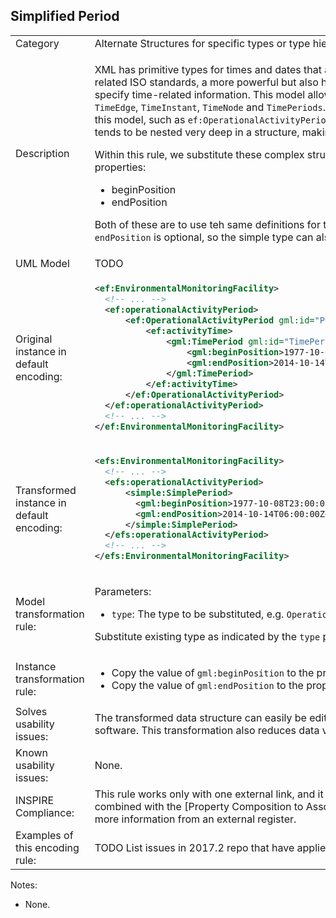 ## Simplified Period

<table>
<tr>
<td>Category</td>
<td>Alternate Structures for specific types or type hierarchies</td>
</tr>
<tr>
<td>Description</td>
<td><p>XML has primitive types for times and dates that are well supported through most software. In INSPIRE and the related ISO standards, a more powerful but also highly complex model is available that allows to precisely specify time-related information. This model allows any subtype of <code>AbstractTimeObject</code>, which can include <code>TimeEdge</code>, <code>TimeInstant</code>, <code>TimeNode</code> and <code>TimePeriods</code>. In several themes, such as EMF, other types buld on top of this model, such as <code>ef:OperationalActivityPeriod</code>. Alltogether, this means that relatively important information tends to be nested very deep in a structure, making it harder to create and to process.</p> 
<p>Within this rule, we substitute these complex structures through a very simple structure with just two properties:</p>
<ul>
    <li>beginPosition</li>
    <li>endPosition</li>
</ul>
<p>Both of these are to use teh same definitions for these two properties as in the original structure. Note that the <code>endPosition</code> is optional, so the simple type can also be used for periods that haven't ended yet.</p>
</td>
</tr>
<tr>
<td>UML Model</td>
<td>TODO</td>
</tr>
<tr>
<td>Original instance in default encoding:</td>
<td>

```xml
<ef:EnvironmentalMonitoringFacility>
  <!-- ... -->
  <ef:operationalActivityPeriod>
      <ef:OperationalActivityPeriod gml:id="Piezometre.OperationalActivityPeriod.2.06512X0037-STREMY">
          <ef:activityTime>
              <gml:TimePeriod gml:id="TimePeriod.2.225196">
                  <gml:beginPosition>1977-10-08T23:00:00Z</gml:beginPosition>
                  <gml:endPosition>2014-10-14T06:00:00Z</gml:endPosition>
              </gml:TimePeriod>
          </ef:activityTime>
      </ef:OperationalActivityPeriod>
  </ef:operationalActivityPeriod>
  <!-- ... -->
</ef:EnvironmentalMonitoringFacility>
```
   
</td>
</tr>
<tr>
<td>Transformed instance in default encoding:</td>
<td>

```xml
<efs:EnvironmentalMonitoringFacility>
  <!-- ... -->
  <efs:operationalActivityPeriod>
      <simple:SimplePeriod>
        <gml:beginPosition>1977-10-08T23:00:00Z</gml:beginPosition>
        <gml:endPosition>2014-10-14T06:00:00Z</gml:endPosition>
      </simple:SimplePeriod>
  </efs:operationalActivityPeriod>
  <!-- ... -->
</efs:EnvironmentalMonitoringFacility>
``` 

</td>
</tr>
<tr>
<td>Model transformation rule: </td>
<td>
    <p>Parameters:</p> 
    <ul>
      <li><code>type</code>: The type to be substituted, e.g. <code>OperationalActivityPerio</code>.</li>
    </ul>
    <p>Substitute existing type as indicated by the <code>type</code> parameter with this <code>SimplePeriod</code> type.</p>
</td>
</tr>
<tr>
<td>Instance transformation rule:</td>
<td>
	<ul>
		<li>Copy the value of <code>gml:beginPosition</code> to the property <code>gml:beginPosition</code>.</li>
		<li>Copy the value of <code>gml:endPosition</code> to the property <code>gml:endPosition</code>.</li>
	</ul>
</td>
</tr>
<tr>
<td>Solves usability issues:</td>
<td>The transformed data structure can easily be edited, filtered and symbolized in desktop GIS and web GIS software. This transformation also reduces data volume in datasets.</td>
</tr>
<tr>
<td>Known usability issues:</td>
<td>None.</td>
</tr>
<tr>
<td>INSPIRE Compliance:</td>
<td>This rule works only with one external link, and it removed finer grained information about dates. It can be combined with the [Property Composition to Association](./PropertyCompositiontoAssociation.md) rule to add more information from an external register.</td>
</tr>
<tr>
<td>Examples of this encoding rule:</td>
<td>TODO List issues in 2017.2 repo that have applied this pattern or very similiar ones.</td>
</tr>
</table>

Notes:

 * None.
